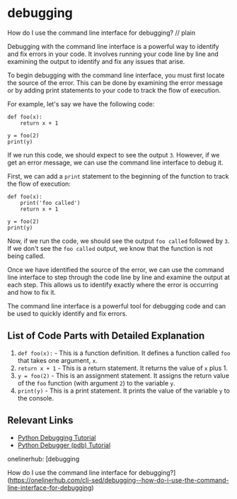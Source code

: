 # debugging

How do I use the command line interface for debugging?
// plain

Debugging with the command line interface is a powerful way to identify and fix errors in your code. It involves running your code line by line and examining the output to identify and fix any issues that arise.

To begin debugging with the command line interface, you must first locate the source of the error. This can be done by examining the error message or by adding print statements to your code to track the flow of execution.

For example, let's say we have the following code:

```
def foo(x):
    return x + 1

y = foo(2)
print(y)
```

If we run this code, we should expect to see the output `3`. However, if we get an error message, we can use the command line interface to debug it.

First, we can add a `print` statement to the beginning of the function to track the flow of execution:

```
def foo(x):
    print('foo called')
    return x + 1

y = foo(2)
print(y)
```

Now, if we run the code, we should see the output `foo called` followed by `3`. If we don't see the `foo called` output, we know that the function is not being called.

Once we have identified the source of the error, we can use the command line interface to step through the code line by line and examine the output at each step. This allows us to identify exactly where the error is occurring and how to fix it.

The command line interface is a powerful tool for debugging code and can be used to quickly identify and fix errors.

## List of Code Parts with Detailed Explanation

1. `def foo(x):` - This is a function definition. It defines a function called `foo` that takes one argument, `x`.
2. `return x + 1` - This is a return statement. It returns the value of `x` plus 1.
3. `y = foo(2)` - This is an assignment statement. It assigns the return value of the `foo` function (with argument `2`) to the variable `y`.
4. `print(y)` - This is a print statement. It prints the value of the variable `y` to the console.

## Relevant Links

- [Python Debugging Tutorial](https://www.programiz.com/python-programming/debugging)
- [Python Debugger (pdb) Tutorial](https://realpython.com/python-debugging-pdb/)

onelinerhub: [debugging

How do I use the command line interface for debugging?](https://onelinerhub.com/cli-sed/debugging--how-do-i-use-the-command-line-interface-for-debugging)
